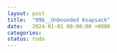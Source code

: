 ```yaml
---
layout: post
title:  "09b__Unbounded Knapsack"
date:   2024-01-01 00:00:00 +0000
categories: 
status: todo
---
```



